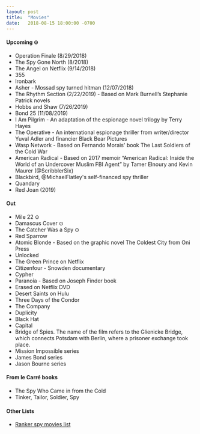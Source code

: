 ```yaml
---
layout: post
title:  "Movies"
date:   2018-08-15 18:00:00 -0700
---
```


#### Upcoming ⊙
* Operation Finale (8/29/2018)
* The Spy Gone North (8/2018)
* The Angel on Netflix (9/14/2018)
* 355
* Ironbark
* Asher - Mossad spy turned hitman (12/07/2018)
* The Rhythm Section (2/22/2019) - Based on Mark Burnell’s Stephanie Patrick novels
* Hobbs and Shaw (7/26/2019)
* Bond 25 (11/08/2019)
* I Am Pilgrim - An adaptation of the espionage novel trilogy by Terry Hayes
* The Operative - An international espionage thriller from writer/director Yuval Adler and financier Black Bear Pictures
* Wasp Network - Based on Fernando Morais' book The Last Soldiers of the Cold War
* American Radical - Based on 2017 memoir “American Radical: Inside the World of an Undercover Muslim FBI Agent” by Tamer Elnoury and Kevin Maurer (@ScribblerSix)
* Blackbird, @MichaelFlatley's self-financed spy thriller
* Quandary
* Red Joan (2019)

#### Out
* Mile 22 ⊙
* Damascus Cover ⊙
* The Catcher Was a Spy ⊙
* Red Sparrow
* Atomic Blonde - Based on the graphic novel The Coldest City from Oni Press
* Unlocked
* The Green Prince on Netflix
* Citizenfour - Snowden documentary
* Cypher
* Paranoia - Based on Joseph Finder book
* Erased on Netflix DVD
* Desert Saints on Hulu
* Three Days of the Condor
* The Company
* Duplicity
* Black Hat
* Capital
* Bridge of Spies. The name of the film refers to the Glienicke Bridge, which connects Potsdam with Berlin, where a prisoner exchange took place.
* Mission Impossible series
* James Bond series
* Jason Bourne series

#### From le Carré books
* The Spy Who Came in from the Cold
* Tinker, Tailor, Soldier, Spy

#### Other Lists
* [Ranker spy movies list](http://www.ranker.com/list/spy-movies-and-films/reference)
